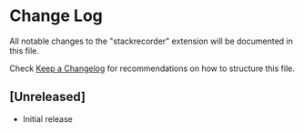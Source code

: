 # Change Log

All notable changes to the "stackrecorder" extension will be documented in this file.

Check [Keep a Changelog](http://keepachangelog.com/) for recommendations on how to structure this file.

## [Unreleased]

- Initial release